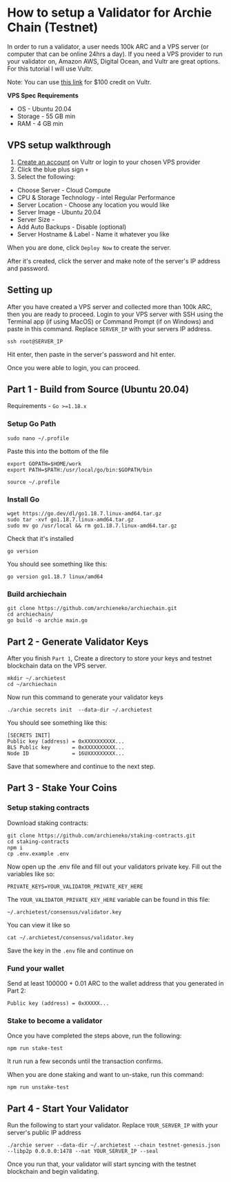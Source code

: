 # How to setup a Validator for Archie Chain (Testnet)
In order to run a validator, a user needs 100k ARC and a VPS server (or computer that can be online 24hrs a day). If you need a VPS provider to run your validator on, Amazon AWS, Digital Ocean, and Vultr are great options. For this tutorial I will use Vultr. 

Note: You can use [this link](https://www.vultr.com/?ref=8988039-8H) for $100 credit on Vultr.

**VPS Spec Requirements**
* OS - Ubuntu 20.04
* Storage - 55 GB min 
* RAM - 4 GB min

## VPS setup walkthrough
1. [Create an account](https://www.vultr.com/?ref=8988039-8H) on Vultr or login to your chosen VPS provider
2. Click the blue plus sign `+`
3. Select the following:
- Choose Server - Cloud Compute
- CPU & Storage Technology - intel Regular Performance
- Server Location - Choose any location you would like
- Server Image - Ubuntu 20.04
- Server Size - 
- Add Auto Backups - Disable (optional)
- Server Hostname & Label - Name it whatever you like

When you are done, click `Deploy Now` to create the server. 

After it's created, click the server and make note of the server's IP address and password.

## Setting up
After you have created a VPS server and collected more than 100k ARC, then you are ready to proceed. Login to your VPS server with SSH using the Terminal app (if using MacOS) or Command Prompt (if on Windows) and paste in this command. Replace `SERVER_IP` with your servers IP address.

```
ssh root@SERVER_IP
```

Hit enter, then paste in the server's password and hit enter. 

Once you were able to login, you can proceed. 

## Part 1 - Build from Source (Ubuntu 20.04)
Requirements - `Go >=1.18.x`

### Setup Go Path
```
sudo nano ~/.profile
```
Paste this into the bottom of the file
```
export GOPATH=$HOME/work
export PATH=$PATH:/usr/local/go/bin:$GOPATH/bin
```
```
source ~/.profile
```

### Install Go
```
wget https://go.dev/dl/go1.18.7.linux-amd64.tar.gz
sudo tar -xvf go1.18.7.linux-amd64.tar.gz
sudo mv go /usr/local && rm go1.18.7.linux-amd64.tar.gz
```
Check that it's installed
```
go version
```
You should see something like this:
```
go version go1.18.7 linux/amd64
```

### Build archiechain
```
git clone https://github.com/archieneko/archiechain.git
cd archiechain/
go build -o archie main.go
``` 

## Part 2 - Generate Validator Keys
After you finish `Part 1`, Create a directory to store your keys and testnet blockchain data on the VPS server. 
```
mkdir ~/.archietest
cd ~/archiechain
```

Now run this command to generate your validator keys
```
./archie secrets init  --data-dir ~/.archietest
```

You should see something like this:
```
[SECRETS INIT]
Public key (address) = 0xXXXXXXXXXX...
BLS Public key       = 0xXXXXXXXXXX...
Node ID              = 16UXXXXXXXXX...
```

Save that somewhere and continue to the next step. 

## Part 3 - Stake Your Coins
### Setup staking contracts
Download staking contracts:
```
git clone https://github.com/archieneko/staking-contracts.git
cd staking-contracts
npm i
cp .env.example .env
```

Now open up the .env file and fill out your validators private key. Fill out the variables like so:
```
PRIVATE_KEYS=YOUR_VALIDATOR_PRIVATE_KEY_HERE
```

The `YOUR_VALIDATOR_PRIVATE_KEY_HERE` variable can be found in this file: 
```
~/.archietest/consensus/validator.key
```

You can view it like so
```
cat ~/.archietest/consensus/validator.key
```

Save the key in the `.env` file and continue on

### Fund your wallet
Send at least 100000 + 0.01 ARC to the wallet address that you generated in Part 2: 
```
Public key (address) = 0xXXXXX...
```

### Stake to become a validator
Once you have completed the steps above, run the following:
```
npm run stake-test
```

It run run a few seconds until the transaction confirms.

When you are done staking and want to un-stake, run this command:
```
npm run unstake-test
```

## Part 4 - Start Your Validator
Run the following to start your validator. Replace `YOUR_SERVER_IP` with your server's public IP address
```
./archie server --data-dir ~/.archietest --chain testnet-genesis.json --libp2p 0.0.0.0:1478 --nat YOUR_SERVER_IP --seal
```

Once you run that, your validator will start syncing with the testnet blockchain and begin validating. 


